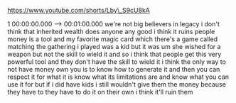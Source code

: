 https://www.youtube.com/shorts/Lby\_S9cU8kA

1 00:00:00.000 --\> 00:01:00.000 we're not big believers in legacy i
don't think that inherited wealth does anyone any good i think it ruins
people money is a tool and my favorite magic card which there's a game
called matching the gathering i played was a kid but it was um she
wished for a weapon but not the skill to wield it and so i think that
people get this very powerful tool and they don't have the skill to
wield it i think the only way to not have money own you is to know how
to generate it and then you can respect it for what it is know what its
limitations are and know what you can use it for but if i did have kids
i still wouldn't give them the money because they have to they have to
do it on their own i think it'll ruin them
